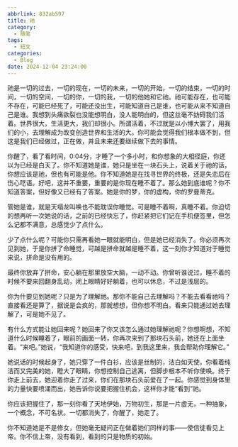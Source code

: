 ```yaml
---
abbrlink: 832ab597
title: 祂
category:
  - 随笔
tags:
  - 短文
categories:
  - Blog
date: 2024-12-04 23:24:00
---
```

祂是一切的过去，一切的现在，一切的未来，一切的开始，一切的结束，一切的时间，一切的空间，一切的你，一切的我，一切的他她和它祂。祂可能存在，也可能不存在，可能已经死了，可能还没出生，可能知道自己是谁，也可能从来不知道自己是谁。<!-- more -->我想到头痛欲裂也没能想明白，没人能明白的，但这丝毫不妨碍我们活着。世界很大，生活更大，我们却很小。所谓活着，不过就是以小博大罢了，用我们的小，去理解成为改变创造世界和生活的大。你可能会觉得我们根本做不到，但这是我们已经做过，正在做，并且未来还要继续做下去的事情。

你醒了，看了看时间，0:04分，才睡了一个多小时，和你想象的大相径庭，你还以为已经是白天了。你不知道她是谁，她只是坐在一块石头上，说着关于祂的话，你想应该是祂，但也有可能是他。你不知道她是在找寻世界的终极，还是失恋后在伤心呓语。好吧，这并不重要，重要的是你现在睡不着了。那么她到底谁呢？你不知道答案，但好像又已经有了答案。她是你的梦，你的虚构，你的罗曼蒂克。

管她是谁，就是天塌龙叫唤也不能耽误你睡觉。可是睡不着啊，真睡不着。你迫切的想再听一次她说的话，之前的已经快忘了，你赶紧把它们记在手机便签里，但怎么记都不满意，总感觉少了点什么。

少了点什么呢？可能你只需再看她一眼就能明白，但是她已经消失了。你必须再次见到她，于是你拼了命睡觉，可越是拼命就越是睡不着，这一刻你才知道对于睡觉来说，拼命是没有用的。

最终你放弃了拼命，安心躺在那里放空大脑，一动不动。你曾听谁说过，睡不着的时候不要来回翻身乱动，闭上眼睛好好躺着，也可以休息，不过是浅层的。

你为什要见到她呢？只是为了理解祂。那你不能自己去理解吗？不能去看看祂吗？直接看还是算了，据说是会疯的，那就想想，但你想不明白。看来只能通过她去理解了，可是她不见了。

有什么方式能让她回来呢？她回来了你又该怎么通过她理解祂呢？你想啊想，不知道什么时候睡着了，眼前的画面一转，你再次来到了那块石头前，她还在上面坐着。“来吧。”她说，“我知道你的感受，快来吧，到我这里来，我会帮助你理解它。”

她说话的时候起身了，她只穿了一件白衫，应该是丝制的，洁白如天使。你看着纯洁而又完美的她，瞪大了眼睛，你想控制自己逃离，但脚步根本不听你使唤。终于你走上前去，她迎着你走了过来，你们在那块石头前爱在了一起。你感觉到身体里的力量快要喷涌而出，她告诉你说要把握住机会，这样你才能“看到”祂。

你应该把握住了，那一刻你看了天地伊始，万物初生，那是一片虚无，一种抽象，一个概念，不可名状。一切都消失了，你醒了，她走了。

你不知道她是不是修女，但她毫无疑问正在做着她们同样的事——使信徒看见上帝。你不信上帝，没有看到，看到的只是物质的初始。